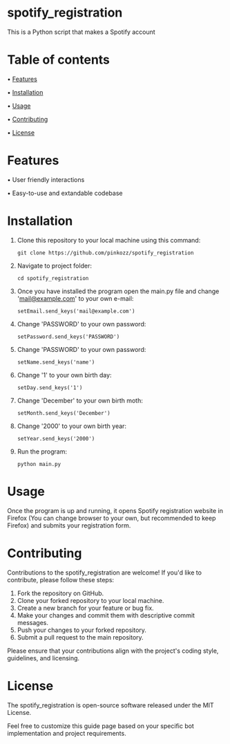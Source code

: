 # spotify_registration
This is a Python script that makes a Spotify account

# Table of contents
• [Features](https://github.com/pinkozz/spotify_registration#features)

• [Installation](https://github.com/pinkozz/spotify_registration#installation)

• [Usage](https://github.com/pinkozz/spotify_registration#usage)

• [Contributing](https://github.com/pinkozz/spotify_registration#contributing)

• [License](https://github.com/pinkozz/spotify_registration#license)
# Features
• User friendly interactions

• Easy-to-use and extandable codebase

# Installation
1. Clone this repository to your local machine using this command:
   
   ```shell
   git clone https://github.com/pinkozz/spotify_registration
   ```
   
2. Navigate to project folder:
   
   ```shell
   cd spotify_registration
   ```
   
3. Once you have installed the program open the main.py file and change 'mail@example.com' to your own e-mail:
   
   ```shell
   setEmail.send_keys('mail@example.com')
   ```
   
4. Change 'PASSWORD' to your own password:
   
   ```shell
   setPassword.send_keys('PASSWORD')
   ```
   
5. Change 'PASSWORD' to your own password:
   
   ```shell
   setName.send_keys('name')
   ```
   
6. Change '1' to your own birth day:
   
   ```shell
   setDay.send_keys('1')
   ```
   
7. Change 'December' to your own birth moth:
   
   ```shell
   setMonth.send_keys('December')
   ```
   
8. Change '2000' to your own birth year:
   
   ```shell
   setYear.send_keys('2000')
   ```
   
9. Run the program:

   ```shell
   python main.py
   ```

# Usage
Once the program is up and running, it opens Spotify registration website in Firefox (You can change browser to your own, but recommended to keep Firefox) and submits your registration form.

# Contributing
Contributions to the spotify_registration are welcome! If you'd like to contribute, please follow these steps:

1. Fork the repository on GitHub.
2. Clone your forked repository to your local machine.
3. Create a new branch for your feature or bug fix.
4. Make your changes and commit them with descriptive commit messages.
5. Push your changes to your forked repository.
6. Submit a pull request to the main repository.

Please ensure that your contributions align with the project's coding style, guidelines, and licensing.



# License
The spotify_registration is open-source software released under the MIT License.

Feel free to customize this guide page based on your specific bot implementation and project requirements.
